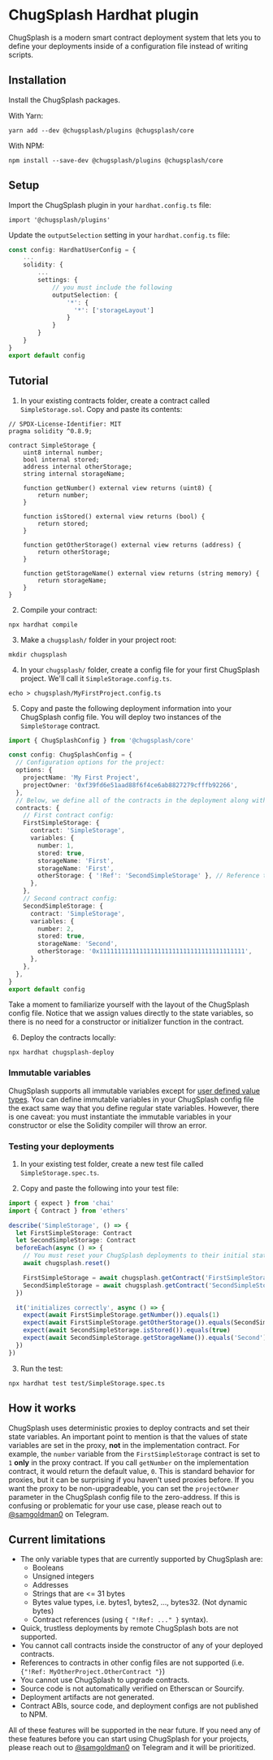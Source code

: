 # ChugSplash Hardhat plugin

ChugSplash is a modern smart contract deployment system that lets you to define your deployments inside of a configuration file instead of writing scripts.

## Installation
Install the ChugSplash packages.

With Yarn:
```
yarn add --dev @chugsplash/plugins @chugsplash/core
```
With NPM:
```
npm install --save-dev @chugsplash/plugins @chugsplash/core
```

## Setup
Import the ChugSplash plugin in your `hardhat.config.ts` file:
```
import '@chugsplash/plugins'
```

Update the `outputSelection` setting in your `hardhat.config.ts` file:
```typescript
const config: HardhatUserConfig = {
    ...
    solidity: {
        ...
        settings: {
            // you must include the following
            outputSelection: {
                '*': {
                  '*': ['storageLayout']
                }
            }
        }
    }
}
export default config
```

## Tutorial
1. In your existing contracts folder, create a contract called `SimpleStorage.sol`. Copy and paste its contents:
```solidity
// SPDX-License-Identifier: MIT
pragma solidity ^0.8.9;

contract SimpleStorage {
    uint8 internal number;
    bool internal stored;
    address internal otherStorage;
    string internal storageName;

    function getNumber() external view returns (uint8) {
        return number;
    }

    function isStored() external view returns (bool) {
        return stored;
    }

    function getOtherStorage() external view returns (address) {
        return otherStorage;
    }

    function getStorageName() external view returns (string memory) {
        return storageName;
    }
}
```

2. Compile your contract:
```
npx hardhat compile
```

3. Make a `chugsplash/` folder in your project root:
```
mkdir chugsplash
```

4. In your `chugsplash/` folder, create a config file for your first ChugSplash project. We'll call it `SimpleStorage.config.ts`.
```
echo > chugsplash/MyFirstProject.config.ts
```

5. Copy and paste the following deployment information into your ChugSplash config file. You will deploy two instances of the `SimpleStorage` contract.
```typescript
import { ChugSplashConfig } from '@chugsplash/core'

const config: ChugSplashConfig = {
  // Configuration options for the project:
  options: {
    projectName: 'My First Project',
    projectOwner: '0xf39fd6e51aad88f6f4ce6ab8827279cfffb92266',
  },
  // Below, we define all of the contracts in the deployment along with their state variables.
  contracts: {
    // First contract config:
    FirstSimpleStorage: {
      contract: 'SimpleStorage',
      variables: {
        number: 1,
        stored: true,
        storageName: 'First',
        storageName: 'First',
        otherStorage: { '!Ref': 'SecondSimpleStorage' }, // Reference to SecondSimpleStorage
      },
    },
    // Second contract config:
    SecondSimpleStorage: {
      contract: 'SimpleStorage',
      variables: {
        number: 2,
        stored: true,
        storageName: 'Second',
        otherStorage: '0x1111111111111111111111111111111111111111',
      },
    },
  },
}
export default config
```

Take a moment to familiarize yourself with the layout of the ChugSplash config file. Notice that we assign values directly to the state variables, so there is no need for a constructor or initializer function in the contract.

6. Deploy the contracts locally:
```
npx hardhat chugsplash-deploy
```

### Immutable variables
ChugSplash supports all immutable variables except for [user defined value types](https://docs.soliditylang.org/en/latest/types.html#user-defined-value-types). You can define immutable variables in your ChugSplash config file the exact same way that you
define regular state variables. However, there is one caveat: you must instantiate the immutable
variables in your constructor or else the Solidity compiler will throw an error.



### Testing your deployments

1. In your existing test folder, create a new test file called `SimpleStorage.spec.ts`.

2. Copy and paste the following into your test file:
```typescript
import { expect } from 'chai'
import { Contract } from 'ethers'

describe('SimpleStorage', () => {
  let FirstSimpleStorage: Contract
  let SecondSimpleStorage: Contract
  beforeEach(async () => {
    // You must reset your ChugSplash deployments to their initial state here
    await chugsplash.reset()

    FirstSimpleStorage = await chugsplash.getContract('FirstSimpleStorage')
    SecondSimpleStorage = await chugsplash.getContract('SecondSimpleStorage')
  })

  it('initializes correctly', async () => {
    expect(await FirstSimpleStorage.getNumber()).equals(1)
    expect(await FirstSimpleStorage.getOtherStorage()).equals(SecondSimpleStorage.address)
    expect(await SecondSimpleStorage.isStored()).equals(true)
    expect(await SecondSimpleStorage.getStorageName()).equals('Second')
  })
})
```

3. Run the test:
```
npx hardhat test test/SimpleStorage.spec.ts
```

## How it works

ChugSplash uses deterministic proxies to deploy contracts and set their state variables. An important point to mention is that the values of state variables are set in the proxy, **not** in the implementation contract. For example, the `number` variable from the `FirstSimpleStorage` contract is set to `1` **only** in the proxy contract. If you call `getNumber` on the implementation contract, it would return the default value, `0`. This is standard behavior for proxies, but it can be surprising if you haven't used proxies before. If you want the proxy to be non-upgradeable, you can set the `projectOwner` parameter in the ChugSplash config file to the zero-address. If this is confusing or problematic for your use case, please reach out to [@samgoldman0](https://t.me/samgoldman0) on Telegram.

## Current limitations
* The only variable types that are currently supported by ChugSplash are:
  * Booleans
  * Unsigned integers
  * Addresses
  * Strings that are <= 31 bytes
  * Bytes value types, i.e. bytes1, bytes2, …, bytes32. (Not dynamic bytes)
  * Contract references (using `{ "!Ref: ..." }` syntax).
* Quick, trustless deployments by remote ChugSplash bots are not supported.
* You cannot call contracts inside the constructor of any of your deployed contracts.
* References to contracts in other config files are not supported (i.e. `{"!Ref: MyOtherProject.OtherContract "}`)
* You cannot use ChugSplash to upgrade contracts.
* Source code is not automatically verified on Etherscan or Sourcify.
* Deployment artifacts are not generated.
* Contract ABIs, source code, and deployment configs are not published to NPM.

All of these features will be supported in the near future. If you need any of these features before you can start using ChugSplash for your projects, please reach out to [@samgoldman0](https://t.me/samgoldman0) on Telegram and it will be prioritized.